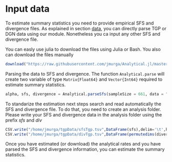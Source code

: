 # Input data

To estimate summary statistics you need to provide empirical SFS and divergence files. As explained in section [data](data.md), you can directly parse TGP or DGN data using our module. Nonetheless you ca input any other SFS and divergence file.

You can easly use julia to download the files using Julia or Bash. You also can download the files manually


```julia
download("https://raw.githubusercontent.com/jmurga/Analytical.jl/master/data/tgp.txt","/home/jmurga/tgpData/tgp.txt")
```

Parsing the data to SFS and divergence. The function ```Analytical.parse``` will create two variable of type ```Matrix{Float64}``` and ```Vector{Int64}``` required to estimate summary statistics.

```julia
alpha, sfs, divergence = Analytical.parseSfs(sampleSize = 661, data = "/home/jmurga/tgpData/tgp.txt")
```

To standarize the estimation next steps search and read automatically the SFS and divergence file. To do that, you need to create an analysis folder. Please write your SFS and divergence data in the analysis folder using the prefix *sfs* and *div*

```julia
CSV.write("/home/jmurga/tgpData/sfsTgp.tsv",DataFrame(sfs),delim='\t',header=false)
CSV.write("/home/jmurga/tgpData/divTgp.tsv",DataFrame(permutedims(divergence)),delim='\t',header=false)
```


Once you have estimated (or download) the analytical rates and you have parsed the SFS and divergence information, you can estimate the summary statistics.